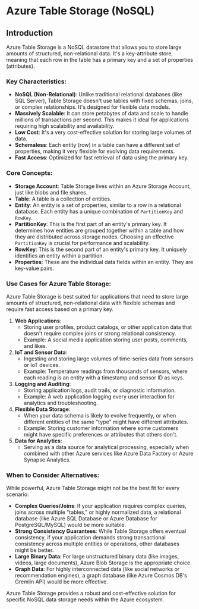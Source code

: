 # Azure Table Storage (NoSQL)

## Introduction

Azure Table Storage is a NoSQL datastore that allows you to store large amounts of structured, non-relational data. It's a key-attribute store, meaning that each row in the table has a primary key and a set of properties (attributes).

### Key Characteristics:

* **NoSQL (Non-Relational)**: Unlike traditional relational databases (like SQL Server), Table Storage doesn't use tables with fixed schemas, joins, or complex relationships. It's designed for flexible data models.
* **Massively Scalable**: It can store petabytes of data and scale to handle millions of transactions per second. This makes it ideal for applications requiring high scalability and availability.
* **Low Cost**: It's a very cost-effective solution for storing large volumes of data.
* **Schemaless**: Each entity (row) in a table can have a different set of properties, making it very flexible for evolving data requirements.
* **Fast Access**: Optimized for fast retrieval of data using the primary key.

### Core Concepts:

* **Storage Account**: Table Storage lives within an Azure Storage Account, just like blobs and file shares.
* **Table**: A table is a collection of entities.
* **Entity**: An entity is a set of properties, similar to a row in a relational database. Each entity has a unique combination of `PartitionKey` and `RowKey`.
* **PartitionKey**: This is the first part of an entity's primary key. It determines how entities are grouped together within a table and how they are distributed across storage nodes. Choosing an effective `PartitionKey` is crucial for performance and scalability.
* **RowKey**: This is the second part of an entity's primary key. It uniquely identifies an entity within a partition.
* **Properties**: These are the individual data fields within an entity. They are key-value pairs.

### Use Cases for Azure Table Storage:

Azure Table Storage is best suited for applications that need to store large amounts of structured, non-relational data with flexible schemas and require fast access based on a primary key.

1.  **Web Applications**:
    * Storing user profiles, product catalogs, or other application data that doesn't require complex joins or strong relational consistency.
    * Example: A social media application storing user posts, comments, and likes.
2.  **IoT and Sensor Data**:
    * Ingesting and storing large volumes of time-series data from sensors or IoT devices.
    * Example: Temperature readings from thousands of sensors, where each reading is an entity with a timestamp and sensor ID as keys.
3.  **Logging and Auditing**:
    * Storing application logs, audit trails, or diagnostic information.
    * Example: A web application logging every user interaction for analytics and troubleshooting.
4.  **Flexible Data Storage**:
    * When your data schema is likely to evolve frequently, or when different entities of the same "type" might have different attributes.
    * Example: Storing customer information where some customers might have specific preferences or attributes that others don't.
5.  **Data for Analytics**:
    * Serving as a data source for analytical processing, especially when combined with other Azure services like Azure Data Factory or Azure Synapse Analytics.

### When to Consider Alternatives:

While powerful, Azure Table Storage might not be the best fit for every scenario:

* **Complex Queries/Joins**: If your application requires complex queries, joins across multiple "tables," or highly normalized data, a relational database (like Azure SQL Database or Azure Database for PostgreSQL/MySQL) would be more suitable.
* **Strong Consistency Guarantees**: While Table Storage offers eventual consistency, if your application demands strong transactional consistency across multiple entities or operations, other databases might be better.
* **Large Binary Data**: For large unstructured binary data (like images, videos, large documents), Azure Blob Storage is the appropriate choice.
* **Graph Data**: For highly interconnected data (like social networks or recommendation engines), a graph database (like Azure Cosmos DB's Gremlin API) would be more effective.

Azure Table Storage provides a robust and cost-effective solution for specific NoSQL data storage needs within the Azure ecosystem.